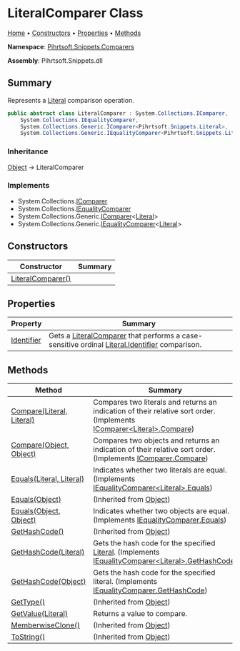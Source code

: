 # LiteralComparer Class

[Home](../../../../README.md) &#x2022; [Constructors](#constructors) &#x2022; [Properties](#properties) &#x2022; [Methods](#methods)

**Namespace**: [Pihrtsoft.Snippets.Comparers](../README.md)

**Assembly**: Pihrtsoft\.Snippets\.dll

## Summary

Represents a [Literal](../../Literal/README.md) comparison operation\.

```csharp
public abstract class LiteralComparer : System.Collections.IComparer,
    System.Collections.IEqualityComparer,
    System.Collections.Generic.IComparer<Pihrtsoft.Snippets.Literal>,
    System.Collections.Generic.IEqualityComparer<Pihrtsoft.Snippets.Literal>
```

### Inheritance

[Object](https://docs.microsoft.com/en-us/dotnet/api/system.object) &#x2192; LiteralComparer

### Implements

* System\.Collections\.[IComparer](https://docs.microsoft.com/en-us/dotnet/api/system.collections.icomparer)
* System\.Collections\.[IEqualityComparer](https://docs.microsoft.com/en-us/dotnet/api/system.collections.iequalitycomparer)
* System\.Collections\.Generic\.[IComparer](https://docs.microsoft.com/en-us/dotnet/api/system.collections.generic.icomparer-1)\<[Literal](../../Literal/README.md)>
* System\.Collections\.Generic\.[IEqualityComparer](https://docs.microsoft.com/en-us/dotnet/api/system.collections.generic.iequalitycomparer-1)\<[Literal](../../Literal/README.md)>

## Constructors

| Constructor | Summary |
| ----------- | ------- |
| [LiteralComparer()](-ctor/README.md) | |

## Properties

| Property | Summary |
| -------- | ------- |
| [Identifier](Identifier/README.md) | Gets a [LiteralComparer](./README.md) that performs a case\-sensitive ordinal [Literal.Identifier](../../Literal/Identifier/README.md) comparison\. |

## Methods

| Method | Summary |
| ------ | ------- |
| [Compare(Literal, Literal)](Compare/README.md#Pihrtsoft_Snippets_Comparers_LiteralComparer_Compare_Pihrtsoft_Snippets_Literal_Pihrtsoft_Snippets_Literal_) | Compares two literals and returns an indication of their relative sort order\. \(Implements [IComparer\<Literal>.Compare](https://docs.microsoft.com/en-us/dotnet/api/system.collections.generic.icomparer-1.compare)\) |
| [Compare(Object, Object)](Compare/README.md#Pihrtsoft_Snippets_Comparers_LiteralComparer_Compare_System_Object_System_Object_) | Compares two objects and returns an indication of their relative sort order\. \(Implements [IComparer.Compare](https://docs.microsoft.com/en-us/dotnet/api/system.collections.icomparer.compare)\) |
| [Equals(Literal, Literal)](Equals/README.md#Pihrtsoft_Snippets_Comparers_LiteralComparer_Equals_Pihrtsoft_Snippets_Literal_Pihrtsoft_Snippets_Literal_) | Indicates whether two literals are equal\. \(Implements [IEqualityComparer\<Literal>.Equals](https://docs.microsoft.com/en-us/dotnet/api/system.collections.generic.iequalitycomparer-1.equals)\) |
| [Equals(Object)](https://docs.microsoft.com/en-us/dotnet/api/system.object.equals) |  \(Inherited from [Object](https://docs.microsoft.com/en-us/dotnet/api/system.object)\) |
| [Equals(Object, Object)](Equals/README.md#Pihrtsoft_Snippets_Comparers_LiteralComparer_Equals_System_Object_System_Object_) | Indicates whether two objects are equal\. \(Implements [IEqualityComparer.Equals](https://docs.microsoft.com/en-us/dotnet/api/system.collections.iequalitycomparer.equals)\) |
| [GetHashCode()](https://docs.microsoft.com/en-us/dotnet/api/system.object.gethashcode) |  \(Inherited from [Object](https://docs.microsoft.com/en-us/dotnet/api/system.object)\) |
| [GetHashCode(Literal)](GetHashCode/README.md#Pihrtsoft_Snippets_Comparers_LiteralComparer_GetHashCode_Pihrtsoft_Snippets_Literal_) | Gets the hash code for the specified [Literal](../../Literal/README.md)\. \(Implements [IEqualityComparer\<Literal>.GetHashCode](https://docs.microsoft.com/en-us/dotnet/api/system.collections.generic.iequalitycomparer-1.gethashcode)\) |
| [GetHashCode(Object)](GetHashCode/README.md#Pihrtsoft_Snippets_Comparers_LiteralComparer_GetHashCode_System_Object_) | Gets the hash code for the specified literal\. \(Implements [IEqualityComparer.GetHashCode](https://docs.microsoft.com/en-us/dotnet/api/system.collections.iequalitycomparer.gethashcode)\) |
| [GetType()](https://docs.microsoft.com/en-us/dotnet/api/system.object.gettype) |  \(Inherited from [Object](https://docs.microsoft.com/en-us/dotnet/api/system.object)\) |
| [GetValue(Literal)](GetValue/README.md) | Returns a value to compare\. |
| [MemberwiseClone()](https://docs.microsoft.com/en-us/dotnet/api/system.object.memberwiseclone) |  \(Inherited from [Object](https://docs.microsoft.com/en-us/dotnet/api/system.object)\) |
| [ToString()](https://docs.microsoft.com/en-us/dotnet/api/system.object.tostring) |  \(Inherited from [Object](https://docs.microsoft.com/en-us/dotnet/api/system.object)\) |

